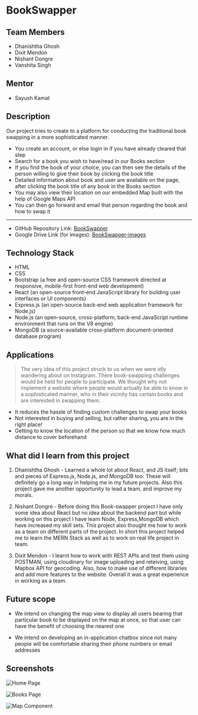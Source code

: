 # BookSwapper

## Team Members
- Dhanishtha Ghosh
- Dixit Mendon
- Nishant Dongre
- Vanshita Singh

## Mentor
- Sayush Kamat

## Description

Our project tries to create to a platform for conducting the traditional book swapping in a more sophisticated manner.

- You create an account, or else login in if you have already cleared that step
- Search for a book you wish to have/read in our Books section
- If you find the book of your choice, you can then see the details of the person willing to give their book by clicking the book title
- Detailed information about book and user are available on the page, after clicking the book title of any book in the Books section
- You may also view their location on our embedded Map built with the help of Google Maps API
- You can then go forward and email that person regarding the book and how to swap it

----

- GitHub Repository Link: [BookSwapper](https://github.com/dhanishthaghosh/BookSwapper)
- Google Drive Link (for images): [BookSwapper-images](https://drive.google.com/drive/folders/1ML3VXxbuGjcQH0yNg1UcC3IQ5GWcv8Eo?usp=sharing)

## Technology Stack
- HTML
- CSS
- Bootstrap (a free and open-source CSS framework directed at responsive, mobile-first front-end web development)
- React (an open-source front-end JavaScript library for building user interfaces or UI components)
- Express.js (an open-source back-end web application framework for Node.js)
- Node.js (an open-source, cross-platform, back-end JavaScript runtime environment that runs on the V8 engine)
- MongoDB (a source-available cross-platform document-oriented database program)

## Applications
> The very idea of this project struck to us when we were idly wandering about on Instagram. There book-swapping challenges would be held for people to participate. We thought why not implement a website where people would actually be able to know in a sophisticated manner, who in their vicinity has certain books and are interested in swapping them.

- It reduces the hassle of finding custom challenges to swap your books
- Not interested in buying and selling, but rather sharing, you are in the right place!
- Getting to know the location of the person so that we know how much distance to cover beforehand

## What did I learn from this project

1. Dhanishtha Ghosh - Learned a whole lot about React, and JS itself; bits and pieces of Express.js, Node.js, and MongoDB too. These will definitely go a long way in helping me in my future projects. Also this project gave me another opportunity to lead a team, and improve my morals.

2. Nishant Dongre - Before doing this Book-swapper project I have only some idea about React but no idea about the backend part but while working on this project I have learn Node, Express,MongoDB which have increased my skill sets. This project also thought me how to work as a team on different parts of the project. In short this project helped me to learn the MERN Stack as well as to work on real life project in team.

3. Dixit Mendon - I learnt how to work with REST APIs and test them using POSTMAN, using cloudinary for image uploading and reteiving, using Mapbox API for geocoding. Also, how to make use of different libraries and add more features to the website. Overall it was a great experience in working as a team.


## Future scope

- We intend on changing the map view to display all users bearing that particular book to be displayed on the map at once, so that user can have the benefit of choosing the nearest one

- We intend on developing an in-application chatbox since not many people will be comfortable sharing their phone numbers or email addresses

## Screenshots

![Home Page](https://drive.google.com/uc?export=view&id=1Qjg7Ad7FGRhXqY7clnD5mIMnnPI9luw1)

![Books Page](https://drive.google.com/uc?export=view&id=1A4CSHhVMaojgCTX5GimqvNiVWIwStF9J)

![Map Component](https://drive.google.com/uc?export=view&id=1u3CSdVaCQZsUklUiiUNzj5NVeWMf301r)
